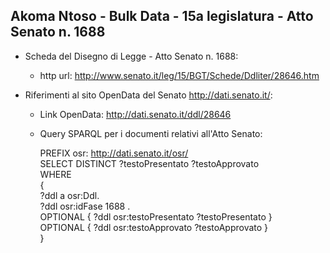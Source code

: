 ## Akoma Ntoso - Bulk Data - 15a legislatura - Atto Senato n. 1688 ##

* Scheda del Disegno di Legge - Atto Senato n. 1688:
	* http url: http://www.senato.it/leg/15/BGT/Schede/Ddliter/28646.htm

* Riferimenti al sito OpenData del Senato http://dati.senato.it/:
	* Link OpenData: http://dati.senato.it/ddl/28646
	* Query SPARQL per i documenti relativi all'Atto Senato:

        PREFIX osr: <http://dati.senato.it/osr/>  
		SELECT DISTINCT ?testoPresentato ?testoApprovato  
		WHERE  
		{  
		    ?ddl a osr:Ddl.  
		    ?ddl osr:idFase 1688 .  
		    OPTIONAL { ?ddl osr:testoPresentato ?testoPresentato }  
		    OPTIONAL { ?ddl osr:testoApprovato ?testoApprovato }  
		}
		